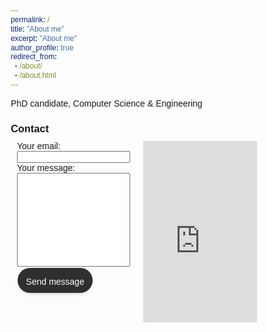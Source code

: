 ```yaml
---
permalink: /
title: "About me"
excerpt: "About me"
author_profile: true
redirect_from: 
  - /about/
  - /about.html
---
```


PhD candidate, Computer Science & Engineering


### Contact

<style>
* {
  box-sizing: border-box;
}

/* Create two equal columns that floats next to each other */
.column {
  float: left;
  width: 50%;
  padding: 10px;
  height: 300px; /* Should be removed. Only for demonstration */
}

/* Clear floats after the columns */
.row:after {
  content: "";
  display: table;
  clear: both;
}
  
/* button */
@import url('https://fonts.googleapis.com/css2?family=Poppins:wght@100;200;300;400;500;600;700;800;900&display=swap');

*{
    margin: 0;
    padding: 0;
    box-sizing: border-box;
    font-family: 'Poppins', sans-serif;
}

.container{
    width: 100%;
    height: 50vh;
    background: #e3ebfe;
    display: flex;
    justify-content: center;
    align-items: center;
}

button{
    width: 120px;
    height: 40px;
    border: none;
    outline: none;
    background: #2f2f2f;
    color: #fff;
    font-size: 14px;
    border-radius: 20px;
    text-align: center;
    box-shadow: 0 3px 10px -5px rgba(0,0,0,0.4);
    position: relative;
    overflow: hidden;
    cursor: pointer;
    margin: 2px 1px;
}

.check-box{
    width: 40px;
    height: 40px;
    border-radius: 20px;
    box-shadow: 0 0 6px -2px rgba(0,0,0,0.5);
    position: absolute;
    top: 0;
    right: -20px;
    opacity: 0;
}

.check-box svg{
    width: 20px;
    margin: 10px;
}

svg path{
    stroke-width: 3;
    stroke: #fff;
    stroke-dasharray: 34;
    stroke-dashoffset: 34;
    stroke-linecap: round;
}

.active{
    background: #24D040;
    transition: 1s;
}

.active .check-box{
    right: 0;
    opacity: 1;
    transition: 1s;
}

.active p{
    margin-right: 125px;
    transition: 1s;
}

.active svg path{
    stroke-dashoffset: 0;
    transition: 1s;
    transition-delay: 1s;
}
</style>

<div class="row">
  <div class="column">
    <!-- modify this form HTML and place wherever you want your form -->
    <form id="my-form" action="https://formspree.io/f/xnqwyrwj" method="POST">
      <label>Your email:</label>
      <input type="email" name="email" />
      <label>Your message:</label>
      <input type="text" name="message" rows="3" maxlength="3000" style="height:150px;"/>
      <button id="my-form-button">
            <p id="btnText">Send message</p>
            <div class="check-box">
                <svg xmlns="http://www.w3.org/2000/svg" viewBox="10 10 50 50">
                    <path fill="transparent" d="M14.1 27.2l7.1 7.2 16.7-16.8" />
                </svg>
            </div>
      </button>
      <!-- <button id="my-form-button">Submit</button> -->
      <p id="my-form-status"></p>
    </form>
  </div>
  <div class="column">
    <div class="google-maps">
      <iframe src="https://www.google.com/maps/embed?pb=!1m14!1m8!1m3!1d12091.578127255476!2d-74.1793225!3d40.7423462!3m2!1i1024!2i768!4f13.1!3m3!1m2!1s0x0%3A0xb97c287a2ef95f43!2sNew%20Jersey%20Institute%20of%20Technology!5e0!3m2!1sen!2sus!4v1637423286669!5m2!1sen!2sus" width="100%" height="300" frameborder="0" style="border:0;" allowfullscreen="" aria-hidden="false" tabindex="0">
      </iframe>    
    </div>
  </div>
</div>




<!-- Place this script at the end of the body tag -->
<script>
    var form = document.getElementById("my-form");
    const btn = document.querySelector("#my-form-button");
    const btnText = document.querySelector("#btnText");
  
    btn.onclick = () => {
      btnText.innerHTML = "Thanks";
      btn.classList.add("active");
    };
    
    async function handleSubmit(event) {
      event.preventDefault();
      var status = document.getElementById("my-form-status");
      var data = new FormData(event.target);
      fetch(event.target.action, {
        method: form.method,
        body: data,
        headers: {
            'Accept': 'application/json'
        }
      }).then(response => {
        if (response.ok) {
          status.innerHTML = "Will get back to you soon.";
          form.reset()
        } else {
          response.json().then(data => {
            if (Object.hasOwn(data, 'errors')) {
              status.innerHTML = data["errors"].map(error => error["message"]).join(", ")
            } else {
              status.innerHTML = "Oops! There was a problem submitting your form"
            }
          })
        }
      }).catch(error => {
        status.innerHTML = "Oops! There was a problem submitting your form"
      });
    }
    form.addEventListener("submit", handleSubmit)
</script>


